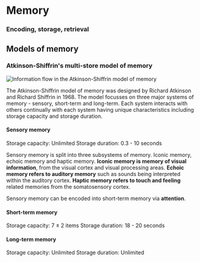 # Memory

### Encoding, storage, retrieval

## Models of memory

### Atkinson-Shiffrin's multi-store model of memory

![Information flow in the Atkinson-Shiffrin model of memory](https://upload.wikimedia.org/wikipedia/commons/b/bf/Multistore_model.png)

The Atkinson-Shiffrin model of memory was designed by Richard Atkinson and Richard Shiffrin in 1968. The model focusses on three major systems of memory - sensory, short-term and long-term. Each system interacts with others continually with each system having unique characteristics including storage capacity and storage duration.

#### Sensory memory

Storage capacity: Unlimited
Storage duration: 0.3 - 10 seconds

Sensory memory is split into three subsystems of memory. Iconic memory, echoic memory and haptic memory. **Iconic memory is memory of visual information**, from the visual cortex and visual processing areas. **Echoic memory refers to auditory memory** such as sounds being interpreted within the auditory cortex. **Haptic memory refers to touch and feeling** related memories from the somatosensory cortex.

Sensory memory can be encoded into short-term memory via **attention**.

#### Short-term memory

Storage capacity: 7 ± 2 items
Storage duration: 18 - 20 seconds

#### Long-term memory

Storage capacity: Unlimited
Storage duration: Unlimited
